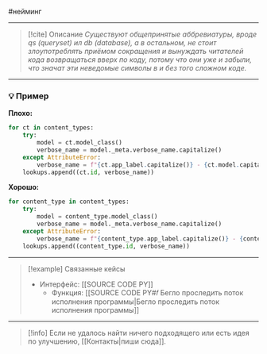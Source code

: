 #нейминг 
***

> [!cite] Описание
>_Существуют общепринятые аббревиатуры, вроде qs (queryset) ил db (database), а в остальном, не стоит злоупотреблять приёмом сокращения и вынуждать читателей кода возвращаться вверх по коду, потому что они уже и забыли, что значат эти неведомые символы в и без того сложном коде._

***
### 💡 Пример


**Плохо:**
```python
for ct in content_types:
	try:
		model = ct.model_class()
		verbose_name = model._meta.verbose_name.capitalize()
	except AttributeError:
		verbose_name = f"{ct.app_label.capitalize()} - {ct.model.capitalize()}"
	lookups.append((ct.id, verbose_name))
```

**Хорошо:**
```python
for content_type in content_types:
	try:
		model = content_type.model_class()
		verbose_name = model._meta.verbose_name.capitalize()
	except AttributeError:
		verbose_name = f"{content_type.app_label.capitalize()} - {content_type.model.capitalize()}"
	lookups.append((content_type.id, verbose_name))
```

***

> [!example] Связанные кейсы
>- Интерфейс: [[SOURCE CODE PY]]
>	- Функция: [[SOURCE CODE PY#𝑓 Бегло проследить поток исполнения программы|Бегло проследить поток исполнения программы]]

***

> [!info]
> Если не удалось найти ничего подходящего или есть идея по улучшению, [[Контакты|пиши сюда]].
